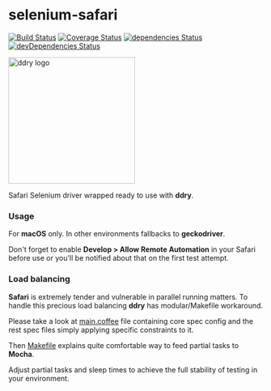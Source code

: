 # selenium-safari

[![Build Status](https://travis-ci.org/ddry/selenium-safari.svg?branch=master)](https://travis-ci.org/ddry/selenium-safari) [![Coverage Status](https://coveralls.io/repos/github/ddry/selenium-safari/badge.svg?branch=master)](https://coveralls.io/github/ddry/selenium-safari?branch=master) [![dependencies Status](https://david-dm.org/ddry/selenium-safari/status.svg)](https://david-dm.org/ddry/selenium-safari) [![devDependencies Status](https://david-dm.org/ddry/selenium-safari/dev-status.svg)](https://david-dm.org/ddry/selenium-safari?type=dev)

<img src="https://cloud.githubusercontent.com/assets/5163953/22628172/6b91f120-ebe0-11e6-8456-0f5b2dc3a553.png" alt="ddry logo" width="250">

Safari Selenium driver wrapped ready to use with **ddry**.

### Usage

For **macOS** only. In other environments fallbacks to **geckodriver**.

Don't forget to enable **Develop > Allow Remote Automation** in your Safari before use or you'll be notified about that on the first test attempt.

### Load balancing

**Safari** is extremely tender and vulnerable in parallel running matters. To handle this precious load balancing **ddry** has modular/Makefile workaround.

Please take a look at [main.coffee](https://github.com/ddry/selenium-safari/blob/master/source/spec/main.coffee) file containing core spec config and the rest spec files simply applying specific constraints to it.

Then [Makefile](https://github.com/ddry/selenium-safari/blob/master/Makefile) explains quite comfortable way to feed partial tasks to **Mocha**.

Adjust partial tasks and sleep times to achieve the full stability of testing in your environment.
